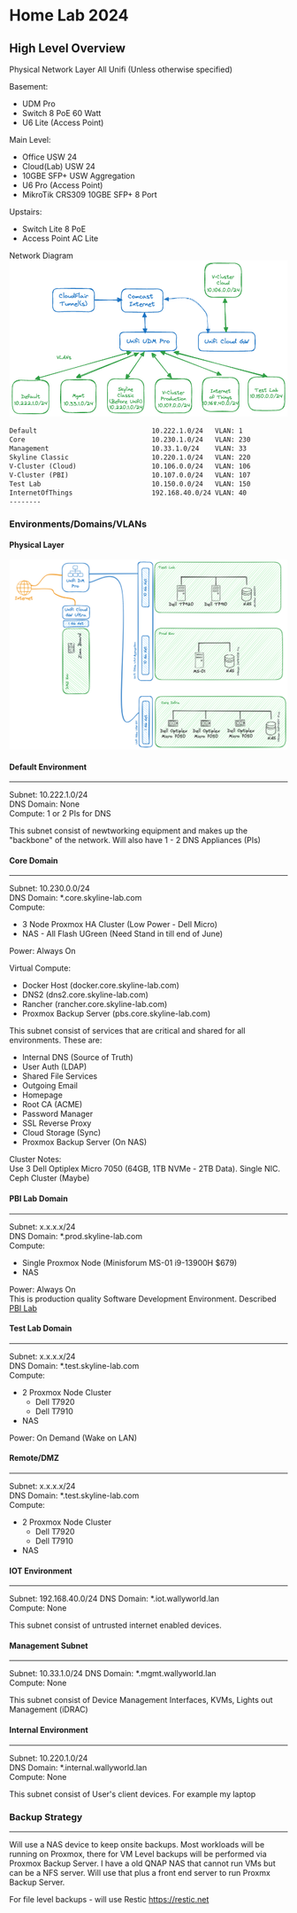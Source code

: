 Home Lab 2024
============================================

High Level Overview
--------------------------------------------
Physical Network Layer
All Unifi (Unless otherwise specified) 

Basement:
- UDM Pro
- Switch 8 PoE 60 Watt 
- U6 Lite (Access Point) 

Main Level:
- Office USW 24
- Cloud(Lab) USW 24  
- 10GBE SFP+ USW Aggregation 
- U6 Pro (Access Point)
- MikroTik CRS309 10GBE SFP+ 8 Port 

Upstairs:
- Switch Lite 8 PoE
- Access Point AC Lite




Network Diagram  
![High Level Network Diagram](docs/images/network-highlevel.excalidraw.png)
```
Default                             10.222.1.0/24   VLAN: 1
Core                                10.230.1.0/24   VLAN: 230
Management                          10.33.1.0/24    VLAN: 33
Skyline Classic                     10.220.1.0/24   VLAN: 220
V-Cluster (Cloud)                   10.106.0.0/24   VLAN: 106
V-Cluster (PBI)                     10.107.0.0/24   VLAN: 107
Test Lab                            10.150.0.0/24   VLAN: 150
InternetOfThings                    192.168.40.0/24 VLAN: 40
--------
```
### Environments/Domains/VLANs

#### Physical Layer
![Pysical Layer Diagram](docs/images/network-compute-layer.excalidraw.png)
#### Default Environment
-------
Subnet: 10.222.1.0/24  
DNS Domain: None  
Compute: 1 or 2 PIs for DNS

This subnet consist of newtworking equipment and makes up the "backbone" of the network. Will also have 1 - 2 DNS Appliances (PIs)


#### Core Domain
-------
Subnet: 10.230.0.0/24  
DNS Domain: *.core.skyline-lab.com  
Compute: 
- 3 Node Proxmox HA Cluster (Low Power - Dell Micro)
- NAS - All Flash UGreen (Need Stand in till end of June)

Power: Always On

Virtual Compute:
- Docker Host (docker.core.skyline-lab.com)
- DNS2 (dns2.core.skyline-lab.com)
- Rancher (rancher.core.skyline-lab.com)
- Proxmox Backup Server (pbs.core.skyline-lab.com)

This subnet consist of services that are critical and shared for all environments. These are:
- Internal DNS (Source of Truth)
- User Auth (LDAP)
- Shared File Services 
- Outgoing Email
- Homepage
- Root CA (ACME)
- Password Manager
- SSL Reverse Proxy
- Cloud Storage (Sync) 
- Proxmox Backup Server (On NAS)

Cluster Notes:  
Use 3 Dell Optiplex Micro 7050 (64GB, 1TB NVMe - 2TB Data). Single NIC. Ceph Cluster (Maybe)



#### PBI Lab Domain
-------
Subnet: x.x.x.x/24  
DNS Domain: *.prod.skyline-lab.com  
Compute: 
- Single Proxmox Node (Minisforum MS-01 i9-13900H $679)
- NAS

Power: Always On  
This is production quality Software Development Environment. Described [PBI Lab](docs/lab-pbi/lab-pbi.md)


#### Test Lab Domain
-------
Subnet: x.x.x.x/24  
DNS Domain: *.test.skyline-lab.com  
Compute: 
- 2 Proxmox Node Cluster
    - Dell T7920
    - Dell T7910
- NAS

Power: On Demand (Wake on LAN)

#### Remote/DMZ
-------
Subnet: x.x.x.x/24  
DNS Domain: *.test.skyline-lab.com  
Compute: 
- 2 Proxmox Node Cluster
    - Dell T7920
    - Dell T7910
- NAS

#### IOT Environment
-------
Subnet: 192.168.40.0/24 
DNS Domain: *.iot.wallyworld.lan  
Compute: None

This subnet consist of untrusted internet enabled devices.

#### Management Subnet
-------
Subnet: 10.33.1.0/24 
DNS Domain: *.mgmt.wallyworld.lan  
Compute: None

This subnet consist of Device Management Interfaces, KVMs, Lights out Management (iDRAC)

#### Internal Environment
-------
Subnet: 10.220.1.0/24  
DNS Domain: *.internal.wallyworld.lan  
Compute: None

This subnet consist of User's client devices. For example my laptop

### Backup Strategy
--------------------------------------------
Will use a NAS device to keep onsite backups. Most workloads will be running on Proxmox, there for VM Level backups will be performed via Proxmox Backup Server. I have a old QNAP NAS that cannot run VMs but can be a NFS server. Will use that plus a front end server to run Proxmx Backup Server. 

For file level backups - will use Restic https://restic.net
